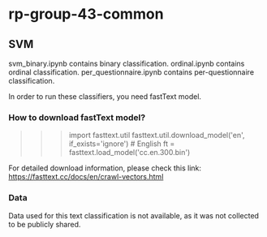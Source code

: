# rp-group-43-common

## SVM

svm_binary.ipynb contains binary classification.
ordinal.ipynb contains ordinal classification.
per_questionnaire.ipynb contains per-questionnaire classification.

In order to run these classifiers, you need fastText model.

### How to download fastText model?

>>> import fasttext.util
>>> fasttext.util.download_model('en', if_exists='ignore')  # English
>>> ft = fasttext.load_model('cc.en.300.bin')


For detailed download information, please check this link: https://fasttext.cc/docs/en/crawl-vectors.html

### Data
Data used for this text classification is not available, as it was not collected to be publicly shared.

